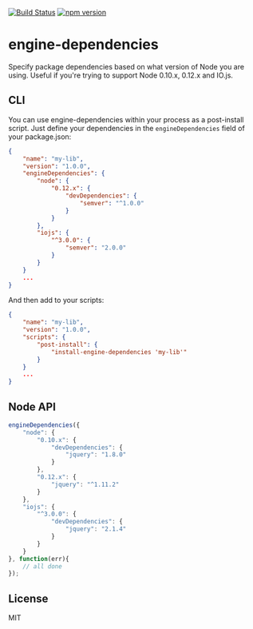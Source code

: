 [![Build Status](https://travis-ci.org/bitovi/engine-dependencies.svg?branch=master)](https://travis-ci.org/bitovi/engine-dependencies)
[![npm version](https://badge.fury.io/js/engine-dependencies.svg)](http://badge.fury.io/js/engine-dependencies)

# engine-dependencies

Specify package dependencies based on what version of Node you are using. Useful if you're trying to support Node 0.10.x, 0.12.x and IO.js.

## CLI

You can use engine-dependencies within your process as a post-install script. Just define your dependencies in the `engineDependencies` field of your package.json:

```json
{
	"name": "my-lib",
	"version": "1.0.0",
	"engineDependencies": {
		"node": {
			"0.12.x": {
				"devDependencies": {
					"semver": "^1.0.0"
				}
			}
		},
		"iojs": {
			"^3.0.0": {
				"semver": "2.0.0"
			}
		}
	}
	...
}
```

And then add to your scripts:

```json
{
	"name": "my-lib",
	"version": "1.0.0",
	"scripts": {
		"post-install": {
			"install-engine-dependencies 'my-lib'"
		}
	}
	...
}
```

## Node API

```js
engineDependencies({
	"node": {
		"0.10.x": {
			"devDependencies": {
				"jquery": "1.8.0"
			}
		},
		"0.12.x": {
			"jquery": "^1.11.2"
		}
	},
	"iojs": {
		"^3.0.0": {
			"devDependencies": {
				"jquery": "2.1.4"
			}
		}
	}
}, function(err){
	// all done
});
```

## License

MIT

